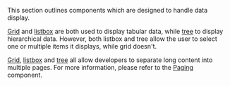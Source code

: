 

This section outlines components which are designed to handle data
display.

[Grid]({{site.baseurl}}/zk_component_ref/data/grid) and
[listbox]({{site.baseurl}}/zk_component_ref/data/listbox) are both used
to display tabular data, while
[tree]({{site.baseurl}}/zk_component_ref/data/tree) to display
hierarchical data. However, both listbox and tree allow the user to
select one or multiple items it displays, while grid doesn't.

[Grid]({{site.baseurl}}/zk_component_ref/data/grid),
[listbox]({{site.baseurl}}/zk_component_ref/data/listbox) and
[tree]({{site.baseurl}}/zk_component_ref/data/tree) all allow developers
to separate long content into multiple pages. For more information,
please refer to the
[Paging]({{site.baseurl}}/zk_component_ref/paging)
component.




